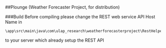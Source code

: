 ##Plounge (Weather Forecaster Project, for distribution)

###Build
Before compiling please change the REST web service API Host Name in
```
\app\src\main\java\com\ulap_research\weatherforecasterproject\RestHelper\RestResources.java
```
to your server which already setup the REST API  
